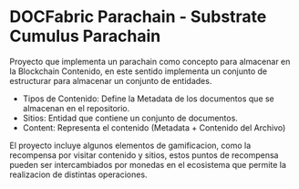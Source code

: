 # DOCFabric Parachain - Substrate Cumulus Parachain

Proyecto que implementa un parachain como concepto para almacenar en la Blockchain Contenido, en este sentido implementa un conjunto de estructurar para almacenar un conjunto de entidades. 

- Tipos de Contenido: Define la Metadata de los documentos que se almacenan en el repositorio.
- Sitios: Entidad que contiene un conjunto de documentos.
- Content: Representa el contenido (Metadata + Contenido del Archivo)

El proyecto incluye algunos elementos de gamificacion, como la recompensa por visitar contenido y sitios, estos puntos de recompensa pueden ser intercambiados por monedas en el ecosistema que permite la realizacion de distintas operaciones.